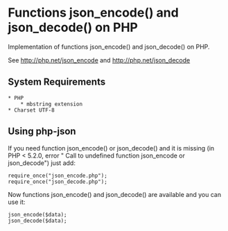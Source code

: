 # Functions json_encode() and json_decode() on PHP #

Implementation of functions json_encode() and json_decode() on PHP.

See http://php.net/json_encode and http://php.net/json_decode

## System Requirements ##

	* PHP
		* mbstring extension
	* Charset UTF-8

## Using php-json ##

If you need function json_encode() or json_decode() and it is missing (in PHP < 5.2.0, error " Call to undefined function json_encode or json_decode") just add:

	require_once("json_encode.php");
	require_once("json_decode.php");
	
Now functions json_encode() and json_decode() are available and you can use it:

	json_encode($data);
	json_decode($data);